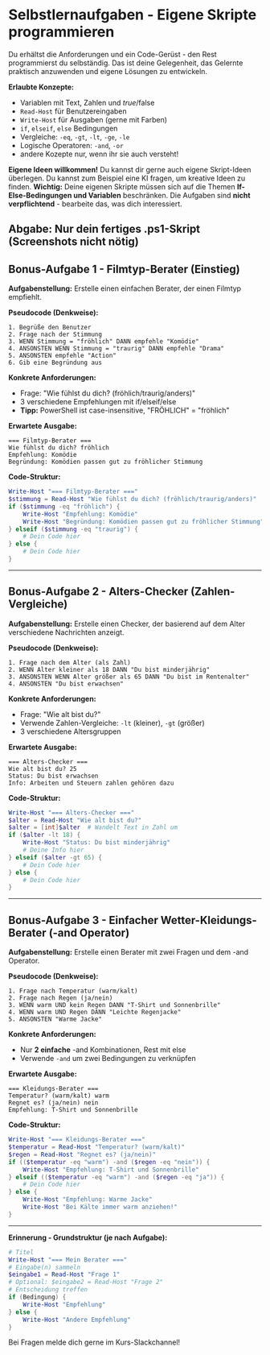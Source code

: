 # Selbstlernaufgaben - Eigene Skripte programmieren

Du erhältst die Anforderungen und ein Code-Gerüst - den Rest programmierst du selbständig. Das ist deine Gelegenheit, das Gelernte praktisch anzuwenden und eigene Lösungen zu entwickeln.

**Erlaubte Konzepte:**
- Variablen mit Text, Zahlen und $true/$false
- `Read-Host` für Benutzereingaben
- `Write-Host` für Ausgaben (gerne mit Farben)
- `if`, `elseif`, `else` Bedingungen
- Vergleiche: `-eq`, `-gt`, `-lt`, `-ge`, `-le`
- Logische Operatoren: `-and`, `-or`
- andere Kozepte nur, wenn ihr sie auch versteht!

**Eigene Ideen willkommen!**
Du kannst dir gerne auch eigene Skript-Ideen überlegen. Du kannst zum Beispiel eine KI fragen, um kreative Ideen zu finden. **Wichtig:** Deine eigenen Skripte müssen sich auf die Themen **If-Else-Bedingungen und Variablen** beschränken. Die Aufgaben sind **nicht verpflichtend** - bearbeite das, was dich interessiert.

**Abgabe:** Nur dein fertiges .ps1-Skript (Screenshots nicht nötig)
---
## Bonus-Aufgabe 1 - Filmtyp-Berater (Einstieg)
**Aufgabenstellung:**
Erstelle einen einfachen Berater, der einen Filmtyp empfiehlt.

**Pseudocode (Denkweise):**
```
1. Begrüße den Benutzer
2. Frage nach der Stimmung
3. WENN Stimmung = "fröhlich" DANN empfehle "Komödie"
4. ANSONSTEN WENN Stimmung = "traurig" DANN empfehle "Drama"
5. ANSONSTEN empfehle "Action"
6. Gib eine Begründung aus
```

**Konkrete Anforderungen:**
- Frage: "Wie fühlst du dich? (fröhlich/traurig/anders)"
- 3 verschiedene Empfehlungen mit if/elseif/else
- **Tipp:** PowerShell ist case-insensitive, "FRÖHLICH" = "fröhlich"

**Erwartete Ausgabe:**
```
=== Filmtyp-Berater ===
Wie fühlst du dich? fröhlich
Empfehlung: Komödie
Begründung: Komödien passen gut zu fröhlicher Stimmung
```

**Code-Struktur:**
```powershell
Write-Host "=== Filmtyp-Berater ==="
$stimmung = Read-Host "Wie fühlst du dich? (fröhlich/traurig/anders)"
if ($stimmung -eq "fröhlich") {
    Write-Host "Empfehlung: Komödie"
    Write-Host "Begründung: Komödien passen gut zu fröhlicher Stimmung"
} elseif ($stimmung -eq "traurig") {
    # Dein Code hier
} else {
    # Dein Code hier
}
```
---
## Bonus-Aufgabe 2 - Alters-Checker (Zahlen-Vergleiche)
**Aufgabenstellung:**
Erstelle einen Checker, der basierend auf dem Alter verschiedene Nachrichten anzeigt.

**Pseudocode (Denkweise):**
```
1. Frage nach dem Alter (als Zahl)
2. WENN Alter kleiner als 18 DANN "Du bist minderjährig"
3. ANSONSTEN WENN Alter größer als 65 DANN "Du bist im Rentenalter"
4. ANSONSTEN "Du bist erwachsen"
```

**Konkrete Anforderungen:**
- Frage: "Wie alt bist du?"
- Verwende Zahlen-Vergleiche: `-lt` (kleiner), `-gt` (größer)
- 3 verschiedene Altersgruppen

**Erwartete Ausgabe:**
```
=== Alters-Checker ===
Wie alt bist du? 25
Status: Du bist erwachsen
Info: Arbeiten und Steuern zahlen gehören dazu
```

**Code-Struktur:**
```powershell
Write-Host "=== Alters-Checker ==="
$alter = Read-Host "Wie alt bist du?"
$alter = [int]$alter  # Wandelt Text in Zahl um
if ($alter -lt 18) {
    Write-Host "Status: Du bist minderjährig"
    # Deine Info hier
} elseif ($alter -gt 65) {
    # Dein Code hier
} else {
    # Dein Code hier
}
```
---
## Bonus-Aufgabe 3 - Einfacher Wetter-Kleidungs-Berater (-and Operator)
**Aufgabenstellung:**
Erstelle einen Berater mit zwei Fragen und dem -and Operator.

**Pseudocode (Denkweise):**
```
1. Frage nach Temperatur (warm/kalt)
2. Frage nach Regen (ja/nein)
3. WENN warm UND kein Regen DANN "T-Shirt und Sonnenbrille"
4. WENN warm UND Regen DANN "Leichte Regenjacke"
5. ANSONSTEN "Warme Jacke"
```

**Konkrete Anforderungen:**
- Nur **2 einfache** -and Kombinationen, Rest mit else
- Verwende `-and` um zwei Bedingungen zu verknüpfen

**Erwartete Ausgabe:**
```
=== Kleidungs-Berater ===
Temperatur? (warm/kalt) warm
Regnet es? (ja/nein) nein
Empfehlung: T-Shirt und Sonnenbrille
```

**Code-Struktur:**
```powershell
Write-Host "=== Kleidungs-Berater ==="
$temperatur = Read-Host "Temperatur? (warm/kalt)"
$regen = Read-Host "Regnet es? (ja/nein)"
if (($temperatur -eq "warm") -and ($regen -eq "nein")) {
    Write-Host "Empfehlung: T-Shirt und Sonnenbrille"
} elseif (($temperatur -eq "warm") -and ($regen -eq "ja")) {
    # Dein Code hier
} else {
    Write-Host "Empfehlung: Warme Jacke"
    Write-Host "Bei Kälte immer warm anziehen!"
}
```
---
**Erinnerung - Grundstruktur (je nach Aufgabe):**
```powershell
# Titel
Write-Host "=== Mein Berater ==="
# Eingabe(n) sammeln
$eingabe1 = Read-Host "Frage 1"
# Optional: $eingabe2 = Read-Host "Frage 2"
# Entscheidung treffen
if (Bedingung) {
    Write-Host "Empfehlung"
} else {
    Write-Host "Andere Empfehlung"
}
```
Bei Fragen melde dich gerne im Kurs-Slackchannel!
